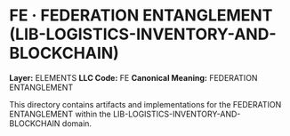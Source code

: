 # FE · FEDERATION ENTANGLEMENT (LIB-LOGISTICS-INVENTORY-AND-BLOCKCHAIN)

**Layer:** ELEMENTS
**LLC Code:** FE
**Canonical Meaning:** FEDERATION ENTANGLEMENT

This directory contains artifacts and implementations for the FEDERATION ENTANGLEMENT within the LIB-LOGISTICS-INVENTORY-AND-BLOCKCHAIN domain.
